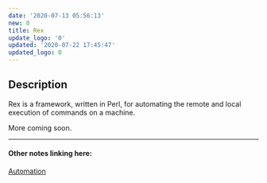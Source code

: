 ```yaml
---
date: '2020-07-13 05:56:13'
new: 0
title: Rex
update_logo: '0'
updated: '2020-07-22 17:45:47'
updated_logo: 0
---
```

## Description
Rex is a framework, written in Perl, for automating the remote and local execution of commands on
a machine.

More coming soon.

---
#### Other notes linking here:

[Automation](/Automation)

